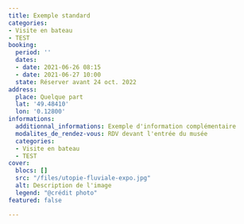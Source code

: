 ```yaml
---
title: Exemple standard
categories:
- Visite en bateau
- TEST
booking:
  period: ''
  dates:
  - date: 2021-06-26 08:15
  - date: 2021-06-27 10:00
  state: Réserver avant 24 oct. 2022
address:
  place: Quelque part
  lat: '49.48410'
  lon: '0.12800'
informations:
  additionnal_informations: Exemple d'information complémentaire
  modalites_de_rendez-vous: RDV devant l'entrée du musée
  categories:
  - Visite en bateau
  - TEST
cover:
  blocs: []
  src: "/files/utopie-fluviale-expo.jpg"
  alt: Description de l'image
  legend: "@crédit photo"
featured: false

---
```

